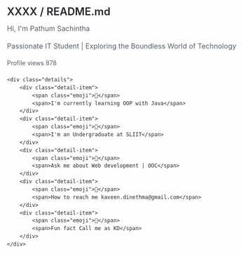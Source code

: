 <!DOCTYPE html>
<html lang="en">
<head>
    <meta charset="UTF-8">
    <meta name="viewport" content="width=device-width, initial-scale=1.0">
    <title>Kaveen Dinethma - GitHub Profile</title>
    <style>
        body {
            font-family: -apple-system, BlinkMacSystemFont, "Segoe UI", Helvetica, Arial, sans-serif;
            max-width: 800px;
            margin: 0 auto;
            padding: 20px;
            color: #24292e;
            line-height: 1.5;
        }
        .header {
            margin-bottom: 20px;
        }
        .name {
            font-size: 24px;
            font-weight: 600;
            margin-bottom: 8px;
        }
        .bio {
            font-size: 16px;
            margin-bottom: 16px;
            color: #57606a;
        }
        .stats {
            font-size: 14px;
            color: #57606a;
            margin-bottom: 16px;
        }
        .details {
            margin-top: 20px;
        }
        .detail-item {
            margin-bottom: 8px;
            display: flex;
            align-items: flex-start;
        }
        .emoji {
            margin-right: 8px;
        }
    </style>
</head>
<body>
    <div class="header">
        <div class="name">XXXX / README.md</div>
        <div class="bio">Hi, I'm Pathum Sachintha</div>
        <div class="bio">Passionate IT Student | Exploring the Boundless World of Technology</div>
        <div class="stats">Profile views 878</div>
    </div>
    
    <div class="details">
        <div class="detail-item">
            <span class="emoji">🍟️</span>
            <span>I'm currently learning OOP with Java</span>
        </div>
        <div class="detail-item">
            <span class="emoji">🍟️</span>
            <span>I'm an Undergraduate at SLIIT</span>
        </div>
        <div class="detail-item">
            <span class="emoji">🔴</span>
            <span>Ask me about Web development | OOC</span>
        </div>
        <div class="detail-item">
            <span class="emoji">🍟️</span>
            <span>How to reach me kaveen.dinethma@gmail.com</span>
        </div>
        <div class="detail-item">
            <span class="emoji">🍟️</span>
            <span>Fun fact Call me as KD</span>
        </div>
    </div>
</body>
</html>
